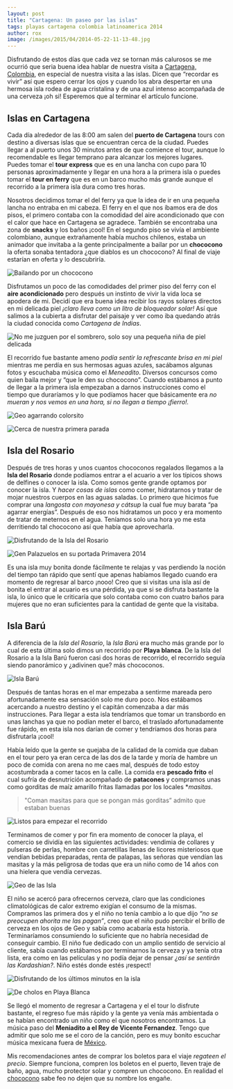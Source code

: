 ```yaml
---
layout: post
title: "Cartagena: Un paseo por las islas"
tags: playas cartagena colombia latinoamerica 2014
author: rox
image: /images/2015/04/2014-05-22-11-13-48.jpg
---
```

Disfrutando de estos días que cada vez se tornan más calurosos se me ocurrió que seria buena idea hablar de nuestra visita a [Cartagena, Colombia](/cartagena-ciudad-amurallada/), en especial de nuestra visita a las islas. Dicen que “recordar es vivir” así que espero cerrar los ojos y cuando los abra despertar en una hermosa isla rodea de agua cristalina y de una azul intenso acompañada de una cerveza ¡oh si! Esperemos que al terminar el artículo funcione.

## Islas en Cartagena
Cada día alrededor de las 8:00 am salen del **puerto de Cartagena** tours con destino a diversas islas que se encuentran cerca de la ciudad. Puedes llegar a al puerto unos 30 minutos antes de que comience el tour, aunque lo recomendable es llegar temprano para alcanzar los mejores lugares. Puedes tomar el **tour express** que es en una lancha con cupo para 10 personas aproximadamente y llegar en una hora a la primera isla o puedes tomar el **tour en ferry** que es en un barco mucho más grande aunque el recorrido a la primera isla dura como tres horas. 

Nosotros decidimos tomar el del ferry ya que la idea de ir en una pequeña lancha no entraba en mi cabeza. El ferry en el que nos íbamos era de dos pisos, el primero contaba con la comodidad del aire acondicionado que con el calor que hace en Cartagena se agradece. También se encontraba una zona de **snacks** y los baños ¡cool! En el segundo piso se vivía el ambiente colombiano, aunque extrañamente había muchos chilenos, estaba un animador que invitaba a la gente principalmente a bailar por un **chococono** la oferta sonaba tentadora ¿que diablos es un chococono? Al final de viaje estarían en oferta y lo descubriría.

![Bailando por un chococono](/images/2015/04/2014-05-22-12-38-15.jpg)

Disfrutamos un poco de las comodidades del primer piso del ferry con el **aire acondicionado** pero después un instinto de vivir la vida loca se apodera de mi.  Decidí que era buena idea recibir los rayos solares directos en mi delicada piel *¡claro lleva como un litro de bloqueador solar!* Así que salimos a la cubierta a disfrutar del paisaje y ver como iba quedando atrás la ciudad conocida como *Cartagena de Indias*.

![No me juzguen por el sombrero, solo soy una pequeña niña de piel delicada](/images/2015/04/2014-05-22-09-03-15--1-.jpg)

El recorrido fue bastante ameno *podía sentir la refrescante brisa en mi piel* mientras me perdía en sus hermosas aguas azules, sacábamos algunas fotos y escuchaba música como el *Meneadito*. Diversos concursos como quien baila mejor y “que le den su chococono”. Cuando estábamos a punto de llegar a la primera isla empezaban a darnos instrucciones como el tiempo que duraríamos y lo que podíamos hacer que básicamente era *no mueran y nos vemos en una hora, si no llegan a tiempo ¡fierro!.*

![Geo agarrando colorsito](/images/2015/04/2014-05-22-11-06-00.jpg)

![Cerca de nuestra primera parada](/images/2015/04/2014-05-22-11-13-48.jpg)

## Isla del Rosario

Después de tres horas y unos cuantos chococonos regalados llegamos a la **Isla del Rosario** donde podíamos entrar a el acuario a ver los típicos shows de delfines o conocer la isla. Como somos gente grande optamos por conocer la isla. Y *hacer cosas de islas* como comer, hidratarnos y tratar de mojar nuestros cuerpos en las aguas saladas. Lo primero que hicimos fue comprar una *langosta con mayonesa y cátsup* la cual fue muy barata “pa agarrar energías”. Después de eso nos hidratamos un poco y era momento de tratar de meternos en el agua. Teníamos solo una hora yo me esta derritiendo tal chococono así que había que aprovecharla.

![Disfrutando de la Isla del Rosario](/images/2015/04/2014-05-22-12-001.jpg)

![Gen Palazuelos en su portada Primavera 2014](/images/2015/04/2014-05-22-12-21-38.jpg)

Es una isla muy bonita donde fácilmente te relajas y vas perdiendo la noción del tiempo tan rápido que sentí que apenas habíamos llegado cuando era momento de regresar al barco ¡nooo! Creo que si visitas una isla así de bonita el entrar al acuario es una pérdida, ya que si se disfruta bastante la isla, lo único que le criticaría que solo contaba como con cuatro baños para mujeres que no eran suficientes para la cantidad de gente que la visitaba. 

## Isla Barú

A diferencia de la *Isla del Rosario*, la *Isla Barú* era mucho más grande por lo cual de esta última solo dimos un recorrido por **Playa blanca**. De la Isla del Rosario a la Isla Barú fueron casi dos horas de recorrido, el recorrido seguía siendo panorámico y ¿adivinen que? más chococonos. 

![Isla Barú](/images/2015/04/2014-05-22-14-44-55.jpg)

Después de tantas horas en el mar empezaba a sentirme mareada pero afortunadamente esa sensación solo me duro poco. Nos estábamos acercando a nuestro destino y el capitán comenzaba a dar más instrucciones. Para llegar a esta isla tendríamos que tomar un transbordo en unas lanchas ya que no podían meter el barco, el traslado afortunadamente fue rápido, en esta isla nos darían de comer y tendríamos dos horas para disfrutarla ¡cool! 

Había leído que la gente se quejaba de la calidad de la  comida que daban en el tour pero ya eran cerca de las dos de la tarde y moría de hambre un poco de comida con arena no me caes mal, después de todo estoy acostumbrada a comer tacos en la calle. La comida era **pescado frito** el cual sufría de desnutrición acompañado de **patacones** y compramos unas como gorditas de maíz amarillo fritas llamadas por los locales **masitas*. 

> "Coman masitas para que se pongan más gorditas” admito que estaban buenas

![Listos para empezar el recorrido](/images/2015/04/2014-05-22-12-05-57.jpg)

Terminamos de comer y por fin era momento de conocer la playa, el comercio se dividía en las siguientes actividades: vendimia de collares y pulseras de perlas, hombre con carretillas llenas de licores misteriosos que vendían bebidas preparadas, renta de palapas, las señoras que vendían las masitas y la más peligrosa de todas que era un niño como de 14 años con una hielera que vendía cervezas. 

![Geo de las Isla](/images/2015/04/2014-05-22-14-39-20.jpg)

El niño se acercó para ofrecernos cerveza, claro que las condiciones climatológicas de calor extremo exigían el consumo de la mismas. Compramos las primera dos y el niño no tenía cambio a lo que dijo *“no se preocupen ahorita me las pagan”*, creo que el niño pudo percibir el brillo de cerveza en los ojos de Geo y sabía como acabaría esta historia. Terminaríamos consumiendo lo suficiente que no habría necesidad de conseguir cambio. El niño fue dedicado con un amplio sentido de servicio al cliente, sabía cuando estábamos por terminarnos la cerveza y ya tenía otra lista, era como en las películas y no podía dejar de pensar *¿así se sentirán las Kardashian?*. Niño estés donde estés ¡respect!

![Disfrutando de los últimos minutos en la isla](/images/2015/04/2014-05-22-14-391.jpg)

![De cholos en Playa Blanca](/images/2015/04/2014-05-22-15-36-36.jpg)

Se llegó el momento de regresar a Cartagena y el el tour lo disfrute bastante, el regreso fue más rápido y la gente ya venía más ambientada o se habían encontrado un niño como el que nosotros encontramos. La música paso del **Meniadito a el Rey de Vicente Fernandez**. Tengo que admitir que solo me se el coro de la canción, pero es muy bonito escuchar música mexicana fuera de [México](/tag/mexico).

Mis recomendaciones antes de comprar los boletos para el viaje *regateen el precio*. Siempre funciona, compren los boletos en el puerto, lleven traje de baño, agua, mucho protector solar y compren un chococono. En realidad el [chococono](http://www.heladoscolombia.com/conos.html) sabe feo no dejen que su nombre los engañe.
